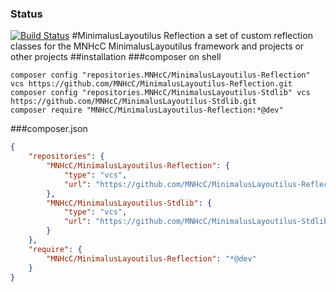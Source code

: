 ### Status
[![Build Status](https://travis-ci.org/MNHcC/minimaluslayoutilus_reflection.png)](https://travis-ci.org/MNHcC/minimaluslayoutilus_reflection)
#MinimalusLayoutilus Reflection
a set of custom reflection classes for the MNHcC MinimalusLayoutilus framework and projects or other projects
##installation
###composer on shell
```shell
composer config "repositories.MNHcC/MinimalusLayoutilus-Reflection" vcs https://github.com/MNHcC/MinimalusLayoutilus-Reflection.git
composer config "repositories.MNHcC/MinimalusLayoutilus-Stdlib" vcs https://github.com/MNHcC/MinimalusLayoutilus-Stdlib.git
composer require "MNHcC/MinimalusLayoutilus-Reflection:*@dev"
```
###composer.json
```json
{
    "repositories": {
        "MNHcC/MinimalusLayoutilus-Reflection": {
            "type": "vcs",
            "url": "https://github.com/MNHcC/MinimalusLayoutilus-Reflection.git"
        },
        "MNHcC/MinimalusLayoutilus-Stdlib": {
            "type": "vcs",
            "url": "https://github.com/MNHcC/MinimalusLayoutilus-Stdlib.git"
        }
    },
    "require": {
        "MNHcC/MinimalusLayoutilus-Reflection": "*@dev"
    }
}
```
